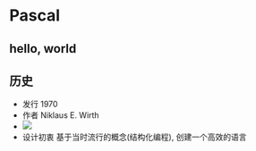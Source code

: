 # Pascal

## hello, world

## 历史 
* 发行 1970
* 作者 Niklaus E. Wirth
* ![](https://github.com/mingchaoyan/MyUsedLanguages/blob/master/Pascal/Pscal_Niklaus_Wirth.jpg)
* 设计初衷 基于当时流行的概念(结构化编程), 创建一个高效的语言
